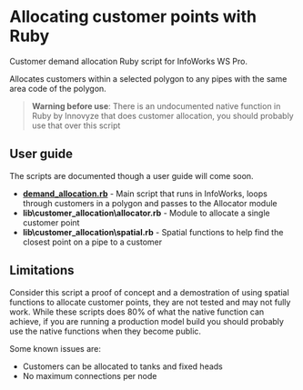 # Allocating customer points with Ruby

Customer demand allocation Ruby script for InfoWorks WS Pro.

Allocates customers within a selected polygon to any pipes with the same area code of the polygon.

> **Warning before use**: There is an undocumented native function in Ruby by Innovyze that does customer allocation, you should probably use that over this script

## User guide

The scripts are documented though a user guide will come soon.

- **[demand_allocation.rb](https://github.com/modelcreate/infoworks-ruby-scripts/blob/master/scripts/demand_allocation/demand_allocation.rb)** - Main script that runs in InfoWorks, loops through customers in a polygon and passes to the Allocator module
- **lib\customer_allocation\allocator.rb** - Module to allocate a single customer point
- **lib\customer_allocation\spatial.rb** - Spatial functions to help find the closest point on a pipe to a customer

## Limitations

Consider this script a proof of concept and a demostration of using spatial functions to allocate customer points, they are not tested and may not fully work. While these scripts does 80% of what the native function can achieve, if you are running a production model build you should probably use the native functions when they become public.

Some known issues are:

- Customers can be allocated to tanks and fixed heads
- No maximum connections per node
